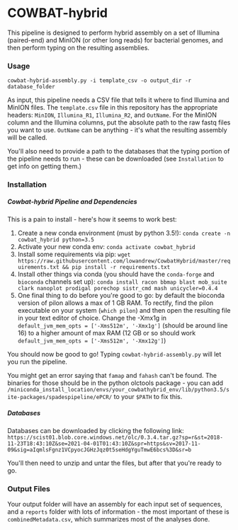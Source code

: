 # COWBAT-hybrid

This pipeline is designed to perform hybrid assembly on a set of Illumina (paired-end) and MinION (or other long reads)
for bacterial genomes, and then perform typing on the resulting assemblies.

### Usage

`cowbat-hybrid-assembly.py -i template_csv -o output_dir -r database_folder`

As input, this pipeline needs a CSV file that tells it where to find Illumina and MinION files.
The `template.csv` file in this repository has the appropriate headers: `MinION`, `Illumina_R1`, `Illumina_R2`, and `OutName`.
For the MinION column and the Illumina columns, put the absolute path to the raw fastq files you want to use.
`OutName` can be anything - it's what the resulting assembly will be called.

You'll also need to provide a path to the databases that the typing portion of the pipeline needs to run - 
these can be downloaded (see `Installation` to get info on getting them.)

### Installation

##### Cowbat-hybrid Pipeline and Dependencies

This is a pain to install - here's how it seems to work best:

1) Create a new conda environment (must by python 3.5!): `conda create -n cowbat_hybrid python=3.5`
2) Activate your new conda env: `conda activate cowbat_hybrid`
3) Install some requirements via pip: `wget https://raw.githubusercontent.com/lowandrew/CowbatHybrid/master/requirements.txt && pip install -r requirements.txt`
4) Install other things via conda (you should have the `conda-forge` and `bioconda` channels set up): `conda install racon bbmap blast mob_suite clark nanoplot prodigal porechop sistr_cmd mash unicycler=0.4.4`
5) One final thing to do before you're good to go: by default the bioconda version of pilon allows
a max of 1 GB RAM. To rectify, find the pilon executable on your system (`which pilon`) and then open
the resulting file in your text editor of choice. Change the -Xmx1g in `default_jvm_mem_opts = ['-Xms512m', '-Xmx1g']` (should be around line 16) 
to a higher amount of max RAM (12 GB or so should work `default_jvm_mem_opts = ['-Xms512m', '-Xmx12g']`)

You should now be good to go! Typing `cowbat-hybrid-assembly.py` will let you run the pipeline.

You might get an error saying that `famap` and `fahash` can't be found. The binaries for those should be in the
python olctools package - you can add `/miniconda_install_location/envs/your_cowbathybrid_env/lib/python3.5/site-packages/spadespipeline/ePCR/`
to your `$PATH` to fix this.

##### Databases

Databases can be downloaded by clicking the following link: `https://scist01.blob.core.windows.net/olc/0.3.4.tar.gz?sp=r&st=2018-11-23T18:43:10Z&se=2021-04-01T01:43:10Z&spr=https&sv=2017-11-09&sig=aIqmlsFgnz1VCpyocJGHzJqz0t5seHdgYguTmwE6bcs%3D&sr=b`

You'll then need to unzip and untar the files, but after that you're ready to go.

### Output Files

Your output folder will have an assembly for each input set of sequences, and a `reports` folder
with lots of information - the most important of these is `combinedMetadata.csv`, which summarizes
most of the analyses done.